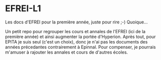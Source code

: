 # EFREI-L1
Les docs d'EFREI pour la première année, juste pour rire ;-) Quoique...

Un petit repo pour regrouper les cours et annales de l'EFREI (ici de la première année) et ainsi augmenter la portée d'Hyperion. Après tout, pour EPITA je suis seul (c'est un choix), donc je n'ai pas les documents des années précedantes contrairement à Epinnal. Pour compenser, je pourrais m'amuser à rajouter les annales et cours de d'autres écoles.
